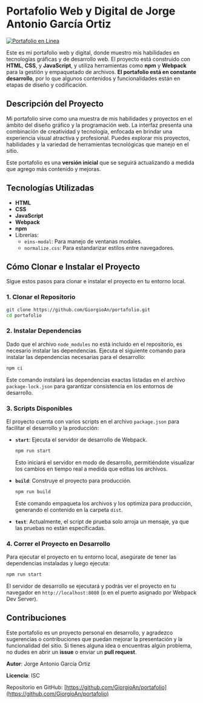 # Portafolio Web y Digital de Jorge Antonio García Ortiz

[![Portafolio en Línea](./assets/portafolio-preview.png)](https://jgartiz.netlify.app/)

Este es mi portafolio web y digital, donde muestro mis habilidades en tecnologías gráficas y de desarrollo web. El proyecto está construido con **HTML**, **CSS**, y **JavaScript**, y utiliza herramientas como **npm** y **Webpack** para la gestión y empaquetado de archivos. **El portafolio está en constante desarrollo**, por lo que algunos contenidos y funcionalidades están en etapas de diseño y codificación.

## Descripción del Proyecto

Mi portafolio sirve como una muestra de mis habilidades y proyectos en el ámbito del diseño gráfico y la programación web. La interfaz presenta una combinación de creatividad y tecnología, enfocada en brindar una experiencia visual atractiva y profesional. Puedes explorar mis proyectos, habilidades y la variedad de herramientas tecnológicas que manejo en el sitio.

Este portafolio es una **versión inicial** que se seguirá actualizando a medida que agrego más contenido y mejoras.

## Tecnologías Utilizadas

- **HTML**
- **CSS**
- **JavaScript**
- **Webpack**
- **npm**
- Librerías:
  - `eins-modal`: Para manejo de ventanas modales.
  - `normalize.css`: Para estandarizar estilos entre navegadores.

## Cómo Clonar e Instalar el Proyecto

Sigue estos pasos para clonar e instalar el proyecto en tu entorno local.

### 1. Clonar el Repositorio

```bash
git clone https://github.com/GiorgioAn/portafolio.git
cd portafolio
```

### 2. Instalar Dependencias

Dado que el archivo `node_modules` no está incluido en el repositorio, es necesario instalar las dependencias. Ejecuta el siguiente comando para instalar las dependencias necesarias para el desarrollo:

```bash
npm ci
```

Este comando instalará las dependencias exactas listadas en el archivo `package-lock.json` para garantizar consistencia en los entornos de desarrollo.

### 3. Scripts Disponibles

El proyecto cuenta con varios scripts en el archivo `package.json` para facilitar el desarrollo y la producción:

- **`start`**: Ejecuta el servidor de desarrollo de Webpack.

   ```bash
   npm run start
   ```

   Esto iniciará el servidor en modo de desarrollo, permitiéndote visualizar los cambios en tiempo real a medida que editas los archivos.

- **`build`**: Construye el proyecto para producción.

   ```bash
   npm run build
   ```

   Este comando empaqueta los archivos y los optimiza para producción, generando el contenido en la carpeta `dist`.

- **`test`**: Actualmente, el script de prueba solo arroja un mensaje, ya que las pruebas no están especificadas.

### 4. Correr el Proyecto en Desarrollo

Para ejecutar el proyecto en tu entorno local, asegúrate de tener las dependencias instaladas y luego ejecuta:

```bash
npm run start
```

El servidor de desarrollo se ejecutará y podrás ver el proyecto en tu navegador en `http://localhost:8080` (o en el puerto asignado por Webpack Dev Server).

## Contribuciones

Este portafolio es un proyecto personal en desarrollo, y agradezco sugerencias o contribuciones que puedan mejorar la presentación y la funcionalidad del sitio. Si tienes alguna idea o encuentras algún problema, no dudes en abrir un **issue** o enviar un **pull request**.

**Autor**: Jorge Antonio García Ortiz

**Licencia**: ISC

Repositorio en GitHub: [https://github.com/GiorgioAn/portafolio](https://github.com/GiorgioAn/portafolio)
```
